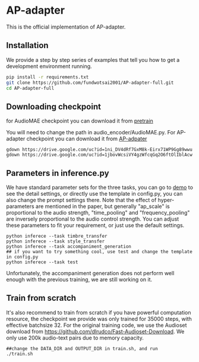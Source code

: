 # AP-adapter
This is the official implementation of AP-adapter.
## Installation
We provide a step by step series of examples that tell you how to get a development environment running.

```bash
pip install -r requirements.txt
git clone https://github.com/fundwotsai2001/AP-adapter-full.git
cd AP-adapter-full
```
## Downloading checkpoint
for AudioMAE checkpoint you can download it from 
[pretrain](https://drive.google.com/file/d/1ni_DV4dRf7GxM8k-Eirx71WP9Gg89wwu/view?usp=share_link)

You will need to change the path in audio_encoder/AudioMAE.py.
For AP-adapter checkpoint you can download it from
[AP-adpater](https://drive.google.com/drive/u/0/folders/1TPbiVx4ijjd2tdbLNmwPgpR8UUoRizmj)
```
gdown https://drive.google.com/uc?id=1ni_DV4dRf7GxM8k-Eirx71WP9Gg89wwu
gdown https://drive.google.com/uc?id=1jbovWcsiVY4gzWfcqGq2O6ftOlIblAcw
```


## Parameters in inference.py

We have standard parameter sets for the three tasks, you can go to [demo](https://young-almond-689.notion.site/Zero-shot-music-text-fusionfbbfeb0608664f61a6bf894d56e85820) to see the detail settings, or directly use the template in config.py, you can also change the prompt settings there. Note that the effect of hyper-parameters are mentioned in the paper, but generally "ap_scale" is proportional to the audio strength, "time_pooling" and "frequency_pooling" are inversely proportional to the audio control strength. You can adjust these parameters to fit your requirement, or just use the default settings.
```
python inferece --task timbre_transfer
python inferece --task style_transfer
python inferece --task accompaniment_generation
## if you want to try something cool, use test and change the template in config.py
python inferece --task test
```
Unfortunately, the accompaniment generation does not perform well enough with the previous training, we are still working on it.
## Train from scratch
It's also recommend to train from scratch if you have powerful computation resource, the checkpoint we provide was only trained for 35000 steps, with effective batchsize 32.
For the original training code, we use the Audioset download from https://github.com/dlrudco/Fast-Audioset-Download. We only use 200k audio-text pairs due to memory capacity. 
```
##change the DATA_DIR and OUTPUT_DIR in train.sh, and run
./train.sh
```
